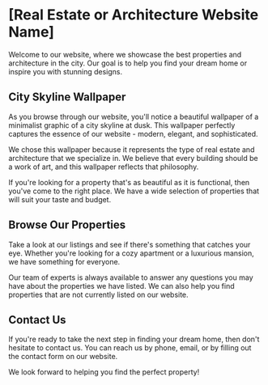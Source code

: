 <!--
Write me markdown content of website with wallpaper:

"A minimalist graphic of a city skyline at dusk for a real estate or architecture website"

The header of the page should not be copy of the text but rather a real content of the website which is using this wallpaper.
-->

<!--font:Montserrat-->

# [Real Estate or Architecture Website Name]

Welcome to our website, where we showcase the best properties and architecture in the city. Our goal is to help you find your dream home or inspire you with stunning designs.

## City Skyline Wallpaper

As you browse through our website, you'll notice a beautiful wallpaper of a minimalist graphic of a city skyline at dusk. This wallpaper perfectly captures the essence of our website - modern, elegant, and sophisticated.

We chose this wallpaper because it represents the type of real estate and architecture that we specialize in. We believe that every building should be a work of art, and this wallpaper reflects that philosophy.

If you're looking for a property that's as beautiful as it is functional, then you've come to the right place. We have a wide selection of properties that will suit your taste and budget.

## Browse Our Properties

Take a look at our listings and see if there's something that catches your eye. Whether you're looking for a cozy apartment or a luxurious mansion, we have something for everyone.

Our team of experts is always available to answer any questions you may have about the properties we have listed. We can also help you find properties that are not currently listed on our website.

## Contact Us

If you're ready to take the next step in finding your dream home, then don't hesitate to contact us. You can reach us by phone, email, or by filling out the contact form on our website.

We look forward to helping you find the perfect property!
